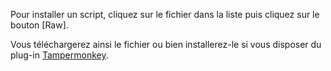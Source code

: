 Pour installer un script, cliquez sur le fichier dans la liste puis cliquez sur le bouton [Raw].

Vous téléchargerez ainsi le fichier ou bien installerez-le si vous disposer du plug-in [Tampermonkey](https://chrome.google.com/webstore/detail/tampermonkey/dhdgffkkebhmkfjojejmpbldmpobfkfo).
